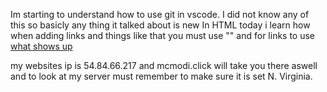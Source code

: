 Im starting to understand how to use git in vscode. 
I did not know any of this so basicly any thing it talked about is new 
In HTML today i learn how when adding links and things like that you must use "" and for links to use <a href="link">what shows up</a>

my websites ip is 54.84.66.217 and mcmodi.click will take you there aswell and to look at my server must remember to make sure it is set N. Virginia. 
